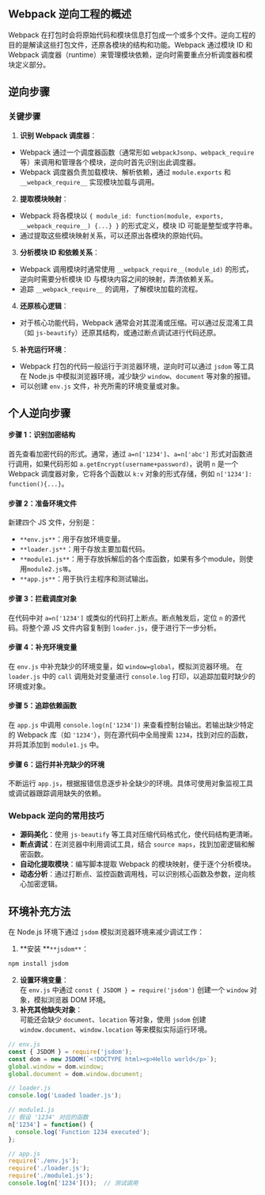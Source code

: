 ## Webpack 逆向工程的概述
Webpack 在打包时会将原始代码和模块信息打包成一个或多个文件。逆向工程的目的是解读这些打包文件，还原各模块的结构和功能。Webpack 通过模块 ID 和 Webpack 调度器（runtime）来管理模块依赖，逆向时需要重点分析调度器和模块定义部分。

## 逆向步骤
### 关键步骤
1. **识别 Webpack 调度器**：
+ Webpack 通过一个调度器函数（通常形如 `webpackJsonp`、`webpack_require` 等）来调用和管理各个模块，逆向时首先识别出此调度器。
+ Webpack 调度器负责加载模块、解析依赖，通过 `module.exports` 和 `__webpack_require__` 实现模块加载与调用。
2. **提取模块映射**：
+ Webpack 将各模块以 `{ module_id: function(module, exports, __webpack_require__) {...} }` 的形式定义，模块 ID 可能是整型或字符串。
+ 通过提取这些模块映射关系，可以还原出各模块的原始代码。
3. **分析模块 ID 和依赖关系**：
+ Webpack 调用模块时通常使用 `__webpack_require__(module_id)` 的形式，逆向时需要分析模块 ID 与模块内容之间的映射，弄清依赖关系。
+ 追踪 `__webpack_require__` 的调用，了解模块加载的流程。
4. **还原核心逻辑**：
+ 对于核心功能代码，Webpack 通常会对其混淆或压缩。可以通过反混淆工具（如 `js-beautify`）还原其结构，或通过断点调试进行代码还原。
5. **补充运行环境**：
+ Webpack 打包的代码一般运行于浏览器环境，逆向时可以通过 `jsdom` 等工具在 Node.js 中模拟浏览器环境，减少缺少 `window`、`document` 等对象的报错。
+ 可以创建 `env.js` 文件，补充所需的环境变量或对象。

## 个人逆向步骤
#### 步骤 1：识别加密结构
首先查看加密代码的形式。通常，通过 `a=n['1234']`、`a=n['abc']` 形式对函数进行调用，如果代码形如 `a.getEncrypt(username+password)`，说明 `n` 是一个 Webpack 调度器对象，它将各个函数以 `k:v` 对象的形式存储，例如 `n['1234']: function(){...}`。

#### 步骤 2：准备环境文件
新建四个 JS 文件，分别是：

+ `**env.js**`：用于存放环境变量。
+ `**loader.js**`：用于存放主要加载代码。
+ `**module1.js**`：用于存放拆解后的各个库函数，如果有多个module，则使用`module2.js等`。
+ `**app.js**`：用于执行主程序和测试输出。

#### 步骤 3：拦截调度对象
在代码中对 `a=n['1234']` 或类似的代码打上断点。断点触发后，定位 `n` 的源代码。将整个源 JS 文件内容复制到 `loader.js`，便于进行下一步分析。

#### 步骤 4：补充环境变量
在 `env.js` 中补充缺少的环境变量，如 `window=global`，模拟浏览器环境。 在 `loader.js` 中的 `call` 调用处对变量进行 `console.log` 打印，以追踪加载时缺少的环境或对象。

#### 步骤 5：追踪依赖函数
在 `app.js` 中调用 `console.log(n['1234'])` 来查看控制台输出。若输出缺少特定的 Webpack 库（如 `'1234'`），则在源代码中全局搜索 `1234`，找到对应的函数，并将其添加到 `module1.js` 中。

#### 步骤 6：运行并补充缺少的环境
不断运行 `app.js`，根据报错信息逐步补全缺少的环境。具体可使用对象监视工具或调试器跟踪调用缺失的依赖。



### Webpack 逆向的常用技巧
+ **源码美化**：使用 `js-beautify` 等工具对压缩代码格式化，使代码结构更清晰。
+ **断点调试**：在浏览器中利用调试工具，结合 `source maps`，找到加密逻辑和解密函数。
+ **自动化提取模块**：编写脚本提取 Webpack 的模块映射，便于逐个分析模块。
+ **动态分析**：通过打断点、监控函数调用栈，可以识别核心函数及参数，逆向核心加密逻辑。

## 环境补充方法
在 Node.js 环境下通过 `jsdom` 模拟浏览器环境来减少调试工作：

1. **安装 **`**jsdom**`：

```javascript
npm install jsdom
```

2. **设置环境变量**：  
在 `env.js` 中通过 `const { JSDOM } = require('jsdom')` 创建一个 `window` 对象，模拟浏览器 DOM 环境。
3. **补充其他缺失对象**：  
可能还会缺少 `document`、`location` 等对象，使用 `jsdom` 创建 `window.document`、`window.location` 等来模拟实际运行环境。

```javascript
// env.js
const { JSDOM } = require('jsdom');
const dom = new JSDOM(`<!DOCTYPE html><p>Hello world</p>`);
global.window = dom.window;
global.document = dom.window.document;

// loader.js
console.log('Loaded loader.js');

// module1.js
// 假设 '1234' 对应的函数
n['1234'] = function() {
  console.log('Function 1234 executed');
};

// app.js
require('./env.js');
require('./loader.js');
require('./module1.js');
console.log(n['1234']());  // 测试调用
```

